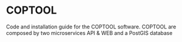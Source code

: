 # COPTOOL

Code and installation guide for the COPTOOL software.
COPTOOL are composed by two microservices API & WEB and a PostGIS database

